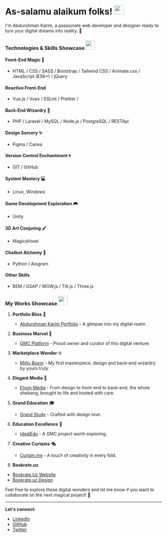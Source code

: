 # As-salamu alaikum folks! <img src="https://media2.giphy.com/media/kCMry3iScFtypKZXWn/giphy.gif?cid=ecf05e47akcvx6q82gc0b74wr3wuiwhm9oqthsrq6nf9sjqw&rid=giphy.gif&ct=s" width="30px">

I'm Abdurohman Karim, a passionate web developer and designer ready to turn your digital dreams into reality. 🚀

### Technologies & Skills Showcase <img src="https://media2.giphy.com/media/lxu9AaMsBhym7LA8E7/giphy.gif?cid=ecf05e47cj6wlfimvmgx3z1whfaqn6vtc1mk29bvfmd2fq71&rid=giphy.gif&ct=s" width="30px"> 

#### Front-End Magic 🌈
- HTML / CSS / SASS / Bootstrap / Tailwind CSS / Animate.css / JavaScript (ES6+) / jQuery 
  
#### Reactive Front-End
- Vue.js / Vuex / ESLint / Prettier / 

#### Back-End Wizardry 🚀
- PHP / Laravel / MySQL / Node.js / PostgreSQL / RESTApi 

#### Design Sorcery ✨
- Figma / Canva

#### Version Control Enchantment 🌀
- GIT / GitHub

#### System Mastery 💻
- Linux, Windows

#### Game Development Exploration 🎮
- Unity

#### 3D Art Conjuring 🖌️
- MagicaVoxel

#### Chatbot Alchemy 🤖
- Python / Aiogram

#### Other Skills 
- BEM / GSAP / WOW.js / Tilt.js / Three.js


### My Works Showcase <img src="https://media0.giphy.com/media/LQtg8a3nTA4MSjuy3X/giphy.gif?cid=ecf05e47y5mqgecld1ny89fc3igejepy1u522xqgm65amdzq&rid=giphy.gif&ct=s" width="30px">

1. **Portfolio Bliss** 🚀
   - [Abdurohman Karim Portfolio](https://www.figma.com/file/nPHR78zA4EXnvXYktQjdFI/Portfolio-2.0?type=design&t=qUZge2hivr69mAGD-6) - A glimpse into my digital realm.

2. **Business Marvel** 💼
   - [GMC Platform](https://www.figma.com/file/xhct8vrenqaNsB9nvMZnpY/GMC-Community?type=design&t=qUZge2hivr69mAGD-6) - Proud owner and curator of this digital venture.

3. **Marketplace Wonder** 🌐
   - [Milliy Bozor](https://www.figma.com/file/oMD4gUjgDSWlaxidqkMv7e/MilliyBozor?type=design&t=qUZge2hivr69mAGD-6) - My first masterpiece, design and back-end wizardry by yours truly.

4. **Elegant Media** 🌟
   - [Ehom Media](https://www.figma.com/file/yn1mHOISQdzpQmktoxzDVL/New-portfolio?type=design&t=qUZge2hivr69mAGD-6) - From design to front-end to back-end, the whole shebang, brought to life and hosted with care.

5. **Grand Education** 🎓
   - [Grand Study](https://www.figma.com/file/KNQT12WIf8tMrAf7O3shNk/Grand-Study?type=design&t=qUZge2hivr69mAGD-6) - Crafted with design love.

6. **Education Excellence** 🏫
   - [IdealEdu](https://idealedu.uz) - A GMC project worth exploring.

7. **Creative Curtains** 🎭
   - [Curtain.me](https://curtain.me) - A touch of creativity in every fold.

8. **Bookrate.uz** 
  - [Bookrate.Uz Website](https://bookrate.botuzrobot.uz)
  - [Bookrate.uz Design](https://www.figma.com/file/3iBJVs4YadN70d9ufPpdeE/BookRate?type=design&t=qUZge2hivr69mAGD-6)

Feel free to explore these digital wonders and let me know if you want to collaborate on the next magical project! 🌟

---

**Let's connect:**
- [LinkedIn](https://www.linkedin.com/in/abdurohmankarim/)
- [GitHub](https://github.com/abdurohman-karim)
- [Twitter](https://twitter.com/abdurohmankarim)


